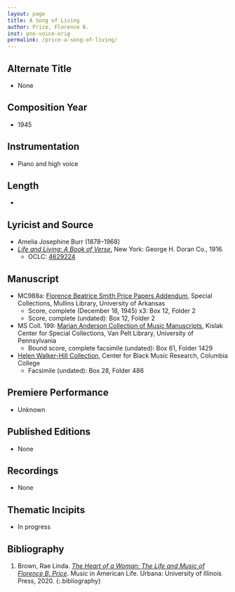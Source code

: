 ```yaml
---
layout: page
title: A Song of Living
author: Price, Florence B.
inst: pno-voice-orig
permalink: /price-a-song-of-living/
---
```


## Alternate Title
- None

## Composition Year
- 1945

## Instrumentation
- Piano and high voice

## Length
- 

## Lyricist and Source
- Amelia Josephine Burr (1878&ndash;1968)
- [*Life and Living: A Book of Verse*.](https://www.google.com/books/edition/Life_and_Livng/O1tLAAAAIAAJ?hl=en&gbpv=0) New York: George H. Doran Co., 1916.
    * OCLC: <a href="https://www.worldcat.org/title/4629224" target="_blank">4629224</a>

## Manuscript
- MC988a: <a href="https://uark.as.atlas-sys.com/repositories/2/resources/1522" target="_blank">Florence Beatrice Smith Price Papers Addendum</a>, Special Collections, Mullins Library, University of Arkansas
    * Score, complete (December 18, 1945) x3: Box 12, Folder 2
    * Score, complete (undated): Box 12, Folder 2
- MS Coll. 199: <a href="https://www.library.upenn.edu/detail/collection/marian-anderson-collection" target="_blank">Marian Anderson Collection of Music Manuscripts</a>, Kislak Center for Special Collections, Van Pelt Library, University of Pennsylvania
    * Bound score, complete facsimile (undated): Box 61, Folder 1429
- <a href="https://digitalcommons.colum.edu/cmbr_guides/41/" target="_blank">Helen Walker-Hill Collection</a>, Center for Black Music Research, Columbia College
    * Facsimile (undated): Box 28, Folder 486

## Premiere Performance
- Unknown

## Published Editions
- None

## Recordings
- None

## Thematic Incipits
- In progress

## Bibliography
1. Brown, Rae Linda. <a href="https://www.worldcat.org/title/1122800180" target="_blank">*The Heart of a Woman: The Life and Music of Florence B. Price*</a>. Music in American Life. Urbana: University of Illinois Press, 2020.
{:.bibliography}
